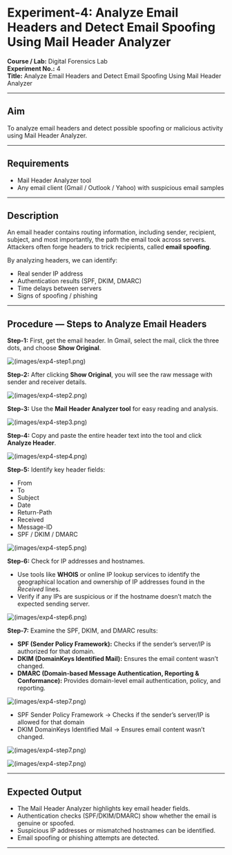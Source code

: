 # Experiment-4: Analyze Email Headers and Detect Email Spoofing Using Mail Header Analyzer

**Course / Lab:** Digital Forensics Lab  
**Experiment No.:** 4  
**Title:** Analyze Email Headers and Detect Email Spoofing Using Mail Header Analyzer  


---

## Aim
To analyze email headers and detect possible spoofing or malicious activity using Mail Header Analyzer.

---

## Requirements
- Mail Header Analyzer tool  
- Any email client (Gmail / Outlook / Yahoo) with suspicious email samples  

---

## Description
An email header contains routing information, including sender, recipient, subject, and most importantly, the path the email took across servers.  
Attackers often forge headers to trick recipients, called **email spoofing**.  

By analyzing headers, we can identify:  
- Real sender IP address  
- Authentication results (SPF, DKIM, DMARC)  
- Time delays between servers  
- Signs of spoofing / phishing  

---

## Procedure — Steps to Analyze Email Headers

**Step-1:** First, get the email header. In Gmail, select the mail, click the three dots, and choose **Show Original**.  


![(images/exp4-step1.png)](https://github.com/Chandra013/DF-Lab-Record-/blob/ee60aa0a3e457af2c999b6e33b3d240e3170a182/Images/WhatsApp%20Image%202025-09-02%20at%2010.34.29%20AM.jpeg)


**Step-2:** After clicking **Show Original**, you will see the raw message with sender and receiver details.  

![(images/exp4-step2.png)](https://github.com/Chandra013/DF-Lab-Record-/blob/ee60aa0a3e457af2c999b6e33b3d240e3170a182/Images/WhatsApp%20Image%202025-09-02%20at%2010.34.31%20AM.jpeg)

**Step-3:** Use the **Mail Header Analyzer tool** for easy reading and analysis.  

![(images/exp4-step3.png)](https://github.com/Chandra013/DF-Lab-Record-/blob/b1a6d1a579cca7d57aec3cdfb00c4c5a4ccf2498/Images/WhatsApp%20Image%202025-09-02%20at%2010.34.34%20AM.jpeg)

**Step-4:** Copy and paste the entire header text into the tool and click **Analyze Header**.  


![(images/exp4-step4.png)](https://github.com/Chandra013/DF-Lab-Record-/blob/b1a6d1a579cca7d57aec3cdfb00c4c5a4ccf2498/Images/WhatsApp%20Image%202025-09-02%20at%2010.34.37%20AM.jpeg)

**Step-5:** Identify key header fields:  
- From  
- To  
- Subject  
- Date  
- Return-Path  
- Received  
- Message-ID  
- SPF / DKIM / DMARC
  
![(images/exp4-step5.png)](https://github.com/Chandra013/DF-Lab-Record-/blob/b1a6d1a579cca7d57aec3cdfb00c4c5a4ccf2498/Images/WhatsApp%20Image%202025-09-02%20at%2010.34.41%20AM.jpeg)

**Step-6:** Check for IP addresses and hostnames.  
- Use tools like **WHOIS** or online IP lookup services to identify the geographical location and ownership of IP addresses found in the *Received* lines.  
- Verify if any IPs are suspicious or if the hostname doesn’t match the expected sending server.

![(images/exp4-step6.png)](https://github.com/Chandra013/DF-Lab-Record-/blob/b1a6d1a579cca7d57aec3cdfb00c4c5a4ccf2498/Images/WhatsApp%20Image%202025-09-02%20at%2010.34.43%20AM.jpeg)

**Step-7:** Examine the SPF, DKIM, and DMARC results:  
- **SPF (Sender Policy Framework):** Checks if the sender’s server/IP is authorized for that domain.  
- **DKIM (DomainKeys Identified Mail):** Ensures the email content wasn’t changed.  
- **DMARC (Domain-based Message Authentication, Reporting & Conformance):** Provides domain-level email authentication, policy, and reporting.

  
![(images/exp4-step7.png)](https://github.com/Chandra013/DF-Lab-Record-/blob/b1a6d1a579cca7d57aec3cdfb00c4c5a4ccf2498/Images/WhatsApp%20Image%202025-09-02%20at%2010.34.45%20AM.jpeg)


- SPF Sender Policy Framework → Checks if the sender’s server/IP is allowed for that
domain
- DKIM DomainKeys Identified Mail → Ensures email content wasn’t changed.

![(images/exp4-step7.png)](https://github.com/Chandra013/DF-Lab-Record-/blob/b1a6d1a579cca7d57aec3cdfb00c4c5a4ccf2498/Images/WhatsApp%20Image%202025-09-02%20at%2010.34.47%20AM.jpeg)


![(images/exp4-step7.png)](https://github.com/Chandra013/DF-Lab-Record-/blob/b1a6d1a579cca7d57aec3cdfb00c4c5a4ccf2498/Images/WhatsApp%20Image%202025-09-02%20at%2010.34.54%20AM.jpeg)

---

## Expected Output
- The Mail Header Analyzer highlights key email header fields.  
- Authentication checks (SPF/DKIM/DMARC) show whether the email is genuine or spoofed.  
- Suspicious IP addresses or mismatched hostnames can be identified.  
- Email spoofing or phishing attempts are detected.  

---
